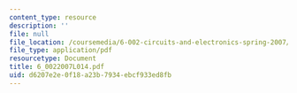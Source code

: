 ```yaml
---
content_type: resource
description: ''
file: null
file_location: /coursemedia/6-002-circuits-and-electronics-spring-2007/d6207e2e0f18a23b7934ebcf933ed8fb_6_0022007L014.pdf
file_type: application/pdf
resourcetype: Document
title: 6_0022007L014.pdf
uid: d6207e2e-0f18-a23b-7934-ebcf933ed8fb
---
```

